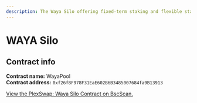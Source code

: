 ```yaml
---
description: The Waya Silo offering fixed-term staking and flexible staking options.
---
```


# WAYA Silo

## Contract info

**Contract name:** WayaPool\
**Contract address:** `0xf26f8F978F31EaE602B6B3485007684fa9B13913`

[View the PlexSwap: Waya Silo Contract on BscScan.](https://bscscan.com/address/0xf26f8F978F31EaE602B6B3485007684fa9B13913)
